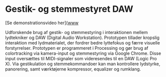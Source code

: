 # Gestik- og stemmestyret DAW

[Se demonstrationsvideo her]([www](https://www.thomaseg.dk/)

Udforskende brug af gestik- og stemmestyring i interaktionen mellem lydtekniker og DAW (Digital Audio Workstation). Prototypen tillader kropslig interaktion med lydmaterialet, der fordrer bedre lyttefokus og færre visuelle forstyrrelser. Prototypen er programmeret i Processing og gør brug af colortracking via kamera-input og stemmestyring via Google Chrome. Disse input oversættes til MIDI-signaler som videresendes til en DAW (Logic Pro X). Via gestikulation og stemmekommandoer kan man kontrollere lydstyrke, panorering, samt værktøjerne kompressor, equalizer og rumklang.
